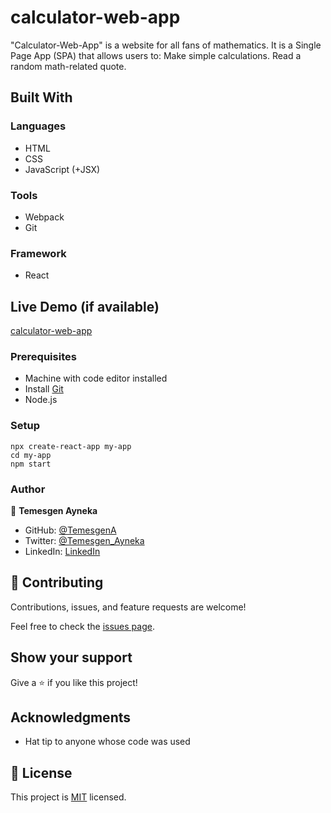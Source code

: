 # calculator-web-app

"Calculator-Web-App" is a website for all fans of mathematics. It is a Single Page App (SPA) that allows users to: Make simple calculations. Read a random math-related quote.

## Built With

### Languages

- HTML
- CSS
- JavaScript (+JSX)

### Tools

- Webpack
- Git

### Framework

- React

## Live Demo (if available)

[calculator-web-app](https://temesgena.github.io/my-list/dist/)

### Prerequisites

- Machine with code editor installed
- Install [Git](https://git-scm.com/book/en/v2/Getting-Started-Installing-Git)
- Node.js

### Setup

```
npx create-react-app my-app
cd my-app
npm start

```

### Author

👤 **Temesgen Ayneka**

- GitHub: [@TemesgenA](https://github.com/TemesgenA)
- Twitter: [@Temesgen_Ayneka](https://twitter.com/Temesgen_Ayneka)
- LinkedIn: [LinkedIn](https://www.linkedin.com/in/temesgen-ayneka/)

## 🤝 Contributing

Contributions, issues, and feature requests are welcome!

Feel free to check the [issues page](https://github.com/TemesgenA/my-list/issues).

## Show your support

Give a ⭐️ if you like this project!

## Acknowledgments

- Hat tip to anyone whose code was used

## 📝 License

This project is [MIT](./LICENSE) licensed.
